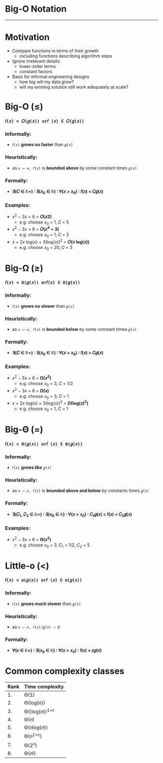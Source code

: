 # Big-O Notation

---

# Motivation
- Compare functions in terms of their growth
  - including functions describing algorithm steps
- Ignore irrelevant details:
  - lower-order terms
  - constant factors
- Basis for informal engineering designs
  - how big will my data grow?
  - will my existing solution still work adequately at scale?

# Big-O (≤)
### `𝑓(𝑥) = 𝑂(𝑔(𝑥)) or𝑓 (𝑥) ∈ 𝑂(𝑔(𝑥))`

### Informally:
- `𝑓(𝑥)` **grows no faster** than `𝑔(𝑥)`

### Heuristically:
- as `𝑥 → ∞, 𝑓(𝑥)` is **bounded above** by some constant times `𝑔(𝑥)`

### Formally:
- **∃(𝐶 ∈ ℝ+) ∶ ∃(𝑥<sub>0</sub> ∈ ℝ) ∶ ∀(𝑥 > 𝑥<sub>0</sub>) ∶ 𝑓(𝑥) < 𝐶𝑔(𝑥)**

### Examples:
- 𝑥<sup>2</sup> − 3𝑥 + 6 = **𝑂(𝑥2)**
  - e.g. choose 𝑥<sub>0</sub> = 1, 𝐶 = 5
- 𝑥<sup>2</sup> − 3𝑥 + 6 = **𝑂(𝑥<sup>4</sup> + 3)**
  - e.g. choose 𝑥<sub>0</sub> = 1, 𝐶 = 2
- 𝑥 + 2𝑥 log(𝑥) + 3(log(𝑥))<sup>2</sup> = **𝑂(𝑥 log(𝑥))**
  - e.g. choose 𝑥<sub>0</sub> = 20, 𝐶 = 3

# Big-Ω (≥)
### `𝑓(𝑥) = Ω(𝑔(𝑥)) or𝑓(𝑥) ∈ Ω(𝑔(𝑥))`

### Informally:
- `𝑓(𝑥)` **grows no slower** than `𝑔(𝑥)`

### Heuristically:
- as `𝑥 → ∞, 𝑓(𝑥)` is **bounded below** by some constant times `𝑔(𝑥)`

### Formally:
- **∃(𝐶 ∈ ℝ+) ∶ ∃(𝑥<sub>0</sub> ∈ ℝ) ∶ ∀(𝑥 > 𝑥<sub>0</sub>) ∶ 𝑓(𝑥) > 𝐶𝑔(𝑥)**

### Examples:
- 𝑥<sup>2</sup> − 3𝑥 + 6 = **Ω(𝑥<sup>2</sup>)**
  - e.g. choose 𝑥<sub>0</sub> = 3, 𝐶 = 1/2
- 𝑥<sup>2</sup> − 3𝑥 + 6 = **Ω(𝑥)**
  - e.g. choose 𝑥<sub>0</sub> = 3, 𝐶 = 1
- 𝑥 + 2𝑥 log(𝑥) + 3(log(𝑥))<sup>2</sup> = **Ω(log(𝑥)<sup>2</sup>)**
  - e.g. choose 𝑥<sub>0</sub> = 1, 𝐶 = 1

# Big-Θ (=)
### `𝑓(𝑥) = Θ(𝑔(𝑥)) or𝑓 (𝑥) ∈ Θ(𝑔(𝑥))`

### Informally:
- `𝑓(𝑥)` **grows like** `𝑔(𝑥)`

### Heuristically:
- as `𝑥 → ∞, 𝑓(𝑥)` is **bounded above and below** by constants times `𝑔(𝑥)`

### Formally:
- **∃(𝐶<sub>1</sub>, 𝐶<sub>2</sub> ∈ ℝ+) ∶ ∃(𝑥<sub>0</sub> ∈ ℝ) ∶ ∀(𝑥 > 𝑥<sub>0</sub>) ∶ 𝐶<sub>1</sub>𝑔(𝑥) < 𝑓(𝑥) < 𝐶<sub>2</sub>𝑔(𝑥)**

### Examples:
- 𝑥<sup>2</sup> − 3𝑥 + 6 = **Θ(𝑥<sup>2</sup>)**
  - e.g. choose 𝑥<sub>0</sub> = 3, 𝐶<sub>1</sub> = 1/2, 𝐶<sub>2</sub> = 5

# Little-o (<)
### `𝑓(𝑥) = 𝑜(𝑔(𝑥)) or𝑓 (𝑥) ∈ 𝑜(𝑔(𝑥))`

### Informally:
- `𝑓(𝑥)` **grows much slower** than `𝑔(𝑥)`

### Heuristically:
- as `𝑥 → ∞, 𝑓(𝑥)/𝑔(𝑥) → 0`

### Formally:
- **∀(𝜀 ∈ ℝ+) ∶ ∃(𝑥<sub>0</sub> ∈ ℝ) ∶ ∀(𝑥 > 𝑥<sub>0</sub>) ∶ 𝑓(𝑥) < 𝜀𝑔(𝑥)**


# Common complexity classes

|  Rank | Time complexity               |
|  ---  |       ---                     |
|   1.  |       Θ(1)                    |
|   2.  |    Θ(log(𝑛))                  |
|   3.  |   Θ((log(𝑛))<sup>1+c</sup>    |
|   4.  |       Θ(𝑛)                    |
|   5.  |    Θ(𝑛log(𝑛))                 |
|   6.  |    Θ(𝑛<sup>1+c</sup>)         |
|   7.  |    Θ(2<sup>𝑛</sup>)           |
|   8.  |       Θ(𝑛!)                   |
